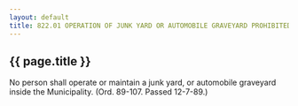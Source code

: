 ---
layout: default 
title: 822.01 OPERATION OF JUNK YARD OR AUTOMOBILE GRAVEYARD PROHIBITED.---

{{ page.title }}
----------------

No person shall operate or maintain a junk yard, or automobile graveyard
inside the Municipality. (Ord. 89-107. Passed 12-7-89.)
